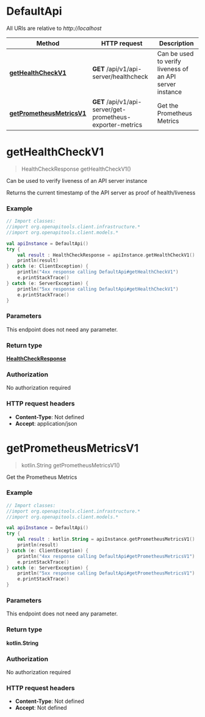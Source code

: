 # DefaultApi

All URIs are relative to *http://localhost*

Method | HTTP request | Description
------------- | ------------- | -------------
[**getHealthCheckV1**](DefaultApi.md#getHealthCheckV1) | **GET** /api/v1/api-server/healthcheck | Can be used to verify liveness of an API server instance
[**getPrometheusMetricsV1**](DefaultApi.md#getPrometheusMetricsV1) | **GET** /api/v1/api-server/get-prometheus-exporter-metrics | Get the Prometheus Metrics


<a name="getHealthCheckV1"></a>
# **getHealthCheckV1**
> HealthCheckResponse getHealthCheckV1()

Can be used to verify liveness of an API server instance

Returns the current timestamp of the API server as proof of health/liveness

### Example
```kotlin
// Import classes:
//import org.openapitools.client.infrastructure.*
//import org.openapitools.client.models.*

val apiInstance = DefaultApi()
try {
    val result : HealthCheckResponse = apiInstance.getHealthCheckV1()
    println(result)
} catch (e: ClientException) {
    println("4xx response calling DefaultApi#getHealthCheckV1")
    e.printStackTrace()
} catch (e: ServerException) {
    println("5xx response calling DefaultApi#getHealthCheckV1")
    e.printStackTrace()
}
```

### Parameters
This endpoint does not need any parameter.

### Return type

[**HealthCheckResponse**](HealthCheckResponse.md)

### Authorization

No authorization required

### HTTP request headers

 - **Content-Type**: Not defined
 - **Accept**: application/json

<a name="getPrometheusMetricsV1"></a>
# **getPrometheusMetricsV1**
> kotlin.String getPrometheusMetricsV1()

Get the Prometheus Metrics

### Example
```kotlin
// Import classes:
//import org.openapitools.client.infrastructure.*
//import org.openapitools.client.models.*

val apiInstance = DefaultApi()
try {
    val result : kotlin.String = apiInstance.getPrometheusMetricsV1()
    println(result)
} catch (e: ClientException) {
    println("4xx response calling DefaultApi#getPrometheusMetricsV1")
    e.printStackTrace()
} catch (e: ServerException) {
    println("5xx response calling DefaultApi#getPrometheusMetricsV1")
    e.printStackTrace()
}
```

### Parameters
This endpoint does not need any parameter.

### Return type

**kotlin.String**

### Authorization

No authorization required

### HTTP request headers

 - **Content-Type**: Not defined
 - **Accept**: Not defined

